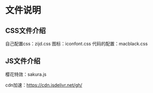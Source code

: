 # 文件说明
## CSS文件介绍
自己配置css：zijd.css
图标：iconfont.css
代码的配置：macblack.css

## JS文件介绍

樱花特效：sakura.js

cdn加速：https://cdn.jsdelivr.net/gh/


